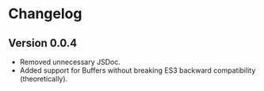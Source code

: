 # Changelog

## Version 0.0.4
- Removed unnecessary JSDoc.
- Added support for Buffers without breaking ES3 backward compatibility (theoretically).